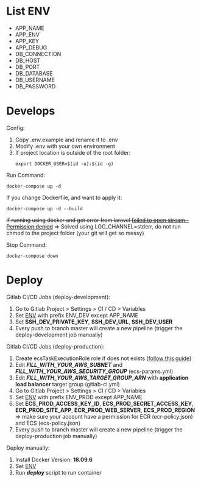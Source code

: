 # List ENV

* APP_NAME
* APP_ENV
* APP_KEY
* APP_DEBUG
* DB_CONNECTION
* DB_HOST
* DB_PORT
* DB_DATABASE
* DB_USERNAME
* DB_PASSWORD

# Develops

Config:

1. Copy .env.example and rename it to .env
2. Modify .env with your own environment
3. If project location is outside of the root folder:
    ```
    export DOCKER_USER=$(id -u):$(id -g)
    ```

Run Command:
```
docker-compose up -d
```

If you change Dockerfile, and want to apply it:
```
docker-compose up -d --build
```

~~If running using docker and got error from laravel [failed to open stream - Permission denied](https://stackoverflow.com/questions/50552970/laravel-docker-the-stream-or-file-var-www-html-storage-logs-laravel-log-co)~~ => Solved using LOG_CHANNEL=stderr, do not run chmod to the project folder (your git will get so messy)

Stop Command:

    docker-compose down

# Deploy

Gitlab CI/CD Jobs (deploy-development):
1. Go to Gitlab Project > Settings > CI / CD > Variables
2. Set [ENV](#list-env) with prefix ENV_DEV except APP_NAME
3. Set **SSH_DEV_PRIVATE_KEY**, **SSH_DEV_URL**, **SSH_DEV_USER**
4. Every push to branch master will create a new pipeline (trigger the deploy-development job manually)

Gitlab CI/CD Jobs (deploy-production):
1. Create ecsTaskExecutionRole role if does not exists ([follow this guide](https://docs.aws.amazon.com/en_us/AmazonECS/latest/developerguide/task_execution_IAM_role.html))
2. Edit **_FILL_WITH_YOUR_AWS_SUBNET_** and **_FILL_WITH_YOUR_AWS_SECURITY_GROUP_** (ecs-params.yml)
3. Edit **_FILL_WITH_YOUR_AWS_TARGET_GROUP_ARN_** with **application load balancer** target group (gitlab-ci.yml)
4. Go to Gitlab Project > Settings > CI / CD > Variables
5. Set [ENV](#list-env) with prefix ENV_PROD except APP_NAME
6. Set **ECS_PROD_ACCESS_KEY_ID**, **ECS_PROD_SECRET_ACCESS_KEY**, **ECR_PROD_SITE_APP**, **ECR_PROD_WEB_SERVER**, **ECS_PROD_REGION** => make sure your account have a permission for ECR (ecr-policy.json) and ECS (ecs-policy.json)
7. Every push to branch master will create a new pipeline (trigger the deploy-production job manually)

Deploy manually:
1. Install Docker Version: **18.09.6**
2. Set [ENV](#list-env)
3. Run **_deploy_** script to run container

